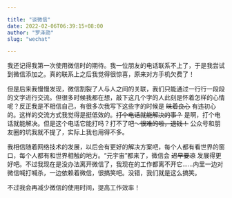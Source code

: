 ```yaml
---

title: "谈微信"
date: 2022-02-06T06:39:15+08:00
author: "罗泽勋"
slug: "wechat"

---
```


我还记得我第一次使用微信时的期待。我一位朋友的电话联系不上了，于是我尝试到微信添加之。真的联系上之后我觉得很惊喜，原来对方手机欠费了！

但是后来我慢慢发现，微信割裂了人与人之间的关联，我们只能通过一行行一段段的文字进行交流。但很多时候我都在想，敲下这几个字的人此刻是怀着怎样的心情呢？反正我是不相信自己，有很多次我写下这些字的时候是 ~~昧着良心~~ 有违初心的。这样的交流方式我觉得是挺低效的。~~打个电话就能解决的事？~~ 是啊，打个电话就能解决。但是这个电话它能打吗？打不了吧～~~很难的啦，退钱！~~ 公众号和朋友圈的坑我就不提了，实际上我也用得不多。

我相信随着网络技术的发展，以后会有更好的解决方案吧，每个人都有看世界的窗口，每个人都有和世界相触的地方。“元宇宙”都来了，微信会 ~~迟早要凉~~ 发展得更好吧。不过我现在是没办法离开微信了，我现在的工作都离不开它……内里一边对微信喊打喊杀，一边依赖着微信，很搞笑吧。没错，我们就是这么搞笑。

不过我会再减少微信的使用时间，提高工作效率！